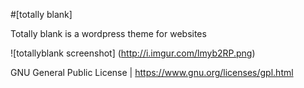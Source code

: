 #[totally blank]

Totally blank is a wordpress theme for websites

![totallyblank screenshot]
(http://i.imgur.com/lmyb2RP.png)

GNU General Public License | https://www.gnu.org/licenses/gpl.html
